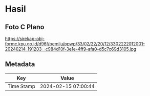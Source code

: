 # Hasil

## Foto C Plano

https://sirekap-obj-formc.kpu.go.id/d96f/pemilu/ppwp/33/02/22/20/12/3302222012001-20240214-191203--c984d10f-3e1e-4ff9-afa0-d5c7c69d3105.jpg


## Metadata

| Key        | Value               |
| ---------- | ------------------- |
| Time Stamp | 2024-02-15 07:00:44 |



